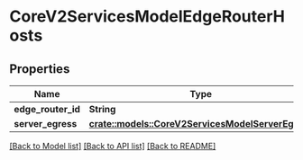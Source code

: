 # CoreV2ServicesModelEdgeRouterHosts

## Properties

Name | Type | Description | Notes
------------ | ------------- | ------------- | -------------
**edge_router_id** | **String** |  | 
**server_egress** | [**crate::models::CoreV2ServicesModelServerEgress**](_core_v2_services_model_serverEgress.md) |  | 

[[Back to Model list]](../README.md#documentation-for-models) [[Back to API list]](../README.md#documentation-for-api-endpoints) [[Back to README]](../README.md)


